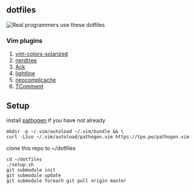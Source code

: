 ## dotfiles

![Real programmers use these dotfiles](http://imgs.xkcd.com/comics/real_programmers.png)

### Vim plugins


1. [vim-colors-solarized](https://github.com/altercation/vim-colors-solarized)
2. [nerdtree](https://github.com/scrooloose/nerdtree)
3. [Ack](https://github.com/mileszs/ack.vim)
4. [lightline](https://github.com/itchyny/lightline.vim)
5. [neocomplcache](https://github.com/Shougo/neocomplcache.vim)
6. [TComment](https://github.com/tomtom/tcomment_vim)

## Setup

install [pathogen](https://github.com/tpope/vim-pathogen) if you have not already

    mkdir -p ~/.vim/autoload ~/.vim/bundle && \
    curl -LSso ~/.vim/autoload/pathogen.vim https://tpo.pe/pathogen.vim

clone this repo to ~/dotfiles

    cd ~/dotfiles
    ./setup.sh
    git submodule init
    git submodule update
    git submodule foreach git pull origin master

